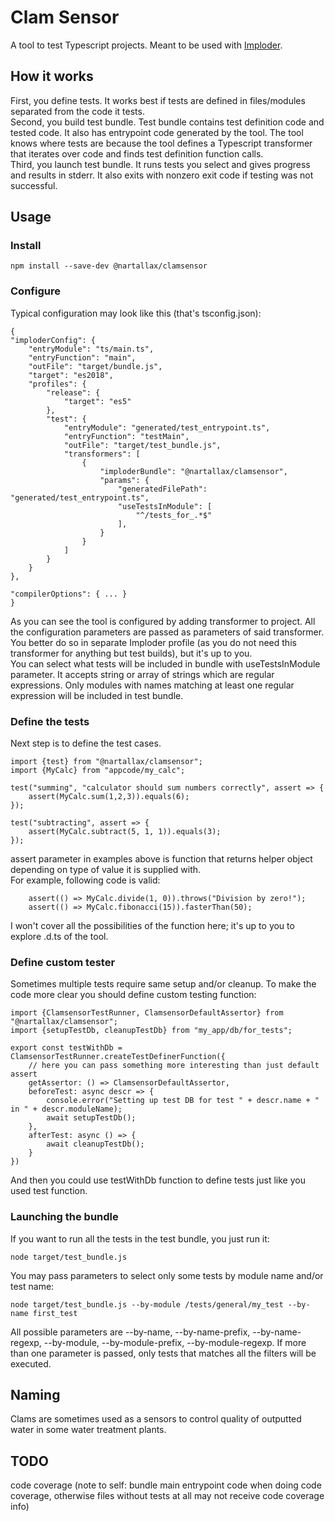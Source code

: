 # Clam Sensor

A tool to test Typescript projects. Meant to be used with [Imploder](https://github.com/nartallax/imploder "Imploder").

## How it works

First, you define tests. It works best if tests are defined in files/modules separated from the code it tests.  
Second, you build test bundle. Test bundle contains test definition code and tested code. It also has entrypoint code generated by the tool. The tool knows where tests are because the tool defines a Typescript transformer that iterates over code and finds test definition function calls.  
Third, you launch test bundle. It runs tests you select and gives progress and results in stderr. It also exits with nonzero exit code if testing was not successful.  

## Usage

### Install  

	npm install --save-dev @nartallax/clamsensor

### Configure

Typical configuration may look like this (that's tsconfig.json):

	{
	"imploderConfig": {
        "entryModule": "ts/main.ts",
        "entryFunction": "main",
        "outFile": "target/bundle.js",
        "target": "es2018",
		"profiles": {
            "release": {
                "target": "es5"
            },
            "test": {
                "entryModule": "generated/test_entrypoint.ts",
                "entryFunction": "testMain",
				"outFile": "target/test_bundle.js",
                "transformers": [
                    {
                        "imploderBundle": "@nartallax/clamsensor",
                        "params": { 
                            "generatedFilePath": "generated/test_entrypoint.ts",
                            "useTestsInModule": [
                                "^/tests_for_.*$"
                            ],
                        }
                    }
                ]
			}
		}
    },

    "compilerOptions": { ... }
	}

As you can see the tool is configured by adding transformer to project. All the configuration parameters are passed as parameters of said transformer.  
You better do so in separate Imploder profile (as you do not need this transformer for anything but test builds), but it's up to you.  
You can select what tests will be included in bundle with useTestsInModule parameter. It accepts string or array of strings which are regular expressions. Only modules with names matching at least one regular expression will be included in test bundle.  

### Define the tests

Next step is to define the test cases.

	import {test} from "@nartallax/clamsensor";
	import {MyCalc} from "appcode/my_calc";

	test("summing", "calculator should sum numbers correctly", assert => {
		assert(MyCalc.sum(1,2,3)).equals(6);
	});

	test("subtracting", assert => {
		assert(MyCalc.subtract(5, 1, 1)).equals(3);
	});

assert parameter in examples above is function that returns helper object depending on type of value it is supplied with.  
For example, following code is valid:

		assert(() => MyCalc.divide(1, 0)).throws("Division by zero!");
		assert(() => MyCalc.fibonacci(15)).fasterThan(50);

I won't cover all the possibilities of the function here; it's up to you to explore .d.ts of the tool.  

### Define custom tester

Sometimes multiple tests require same setup and/or cleanup. To make the code more clear you should define custom testing function:  

	import {ClamsensorTestRunner, ClamsensorDefaultAssertor} from "@nartallax/clamsensor";
	import {setupTestDb, cleanupTestDb} from "my_app/db/for_tests";

	export const testWithDb = ClamsensorTestRunner.createTestDefinerFunction({
		// here you can pass something more interesting than just default assert
		getAssertor: () => ClamsensorDefaultAssertor,
		beforeTest: async descr => {
			console.error("Setting up test DB for test " + descr.name + " in " + descr.moduleName);
			await setupTestDb();
		},
		afterTest: async () => {
			await cleanupTestDb();
		}
	})

And then you could use testWithDb function to define tests just like you used test function.  

### Launching the bundle

If you want to run all the tests in the test bundle, you just run it:

	node target/test_bundle.js

You may pass parameters to select only some tests by module name and/or test name:

	node target/test_bundle.js --by-module /tests/general/my_test --by-name first_test

All possible parameters are --by-name, --by-name-prefix, --by-name-regexp, --by-module, --by-module-prefix, --by-module-regexp. If more than one parameter is passed, only tests that matches all the filters will be executed.  

## Naming

Clams are sometimes used as a sensors to control quality of outputted water in some water treatment plants.  

## TODO  

code coverage (note to self: bundle main entrypoint code when doing code coverage, otherwise files without tests at all may not receive code coverage info)  
